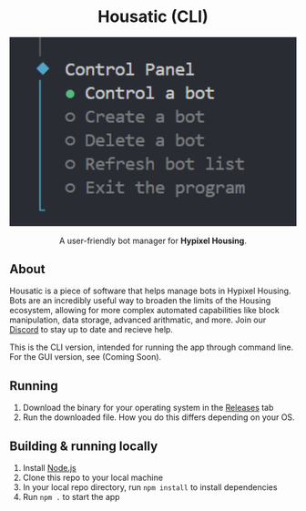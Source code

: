 <div align="center"> 
  
# Housatic (CLI)

<img width=794 alt=image src="./public/assets/control-panel.png">

A user-friendly bot manager for **Hypixel Housing**.
</div>


## About

Housatic is a piece of software that helps manage bots in Hypixel Housing. Bots are an incredibly useful way to broaden the limits of the Housing ecosystem, allowing for more complex automated capabilities like block manipulation, data storage, advanced arithmatic, and more. Join our [Discord](https://discord.gg/FZV67qvSy6) to stay up to date and recieve help.

This is the CLI version, intended for running the app through command line. For the GUI version, see (Coming Soon).

## Running

1. Download the binary for your operating system in the [Releases](https://github.com/Wekendd/housatic-cli/releases) tab
2. Run the downloaded file. How you do this differs depending on your OS.

## Building & running locally

1. Install [Node.js](https://nodejs.org/en)
2. Clone this repo to your local machine
3. In your local repo directory, run `npm install` to install dependencies
4. Run `npm .` to start the app
